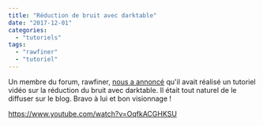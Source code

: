 ```yaml
---
title: "Réduction de bruit avec darktable"
date: "2017-12-01"
categories: 
  - "tutoriels"
tags: 
  - "rawfiner"
  - "tutoriel"
---
```


Un membre du forum, rawfiner, [nous a annoncé](https://darktable.fr/forum/showthread.php?tid=2004) qu'il avait réalisé un tutoriel vidéo sur la réduction du bruit avec darktable. Il était tout naturel de le diffuser sur le blog. Bravo à lui et bon visionnage !

https://www.youtube.com/watch?v=OqfkACGHKSU
